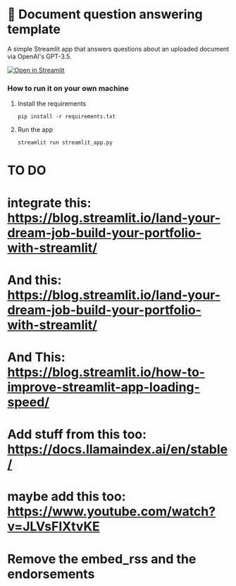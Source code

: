 # 📄 Document question answering template

A simple Streamlit app that answers questions about an uploaded document via OpenAI's GPT-3.5.

[![Open in Streamlit](https://static.streamlit.io/badges/streamlit_badge_black_white.svg)](https://document-question-answering-template.streamlit.app/)

### How to run it on your own machine

1. Install the requirements

   ```
   pip install -r requirements.txt
   ```

2. Run the app

   ```
   streamlit run streamlit_app.py
   ```

# TO DO

# integrate this: <https://blog.streamlit.io/land-your-dream-job-build-your-portfolio-with-streamlit/>

# And this: <https://blog.streamlit.io/land-your-dream-job-build-your-portfolio-with-streamlit/>

# And This: <https://blog.streamlit.io/how-to-improve-streamlit-app-loading-speed/>

# Add stuff from this too: <https://docs.llamaindex.ai/en/stable/>

# maybe add this too: <https://www.youtube.com/watch?v=JLVsFIXtvKE>

# Remove the embed_rss and the endorsements
